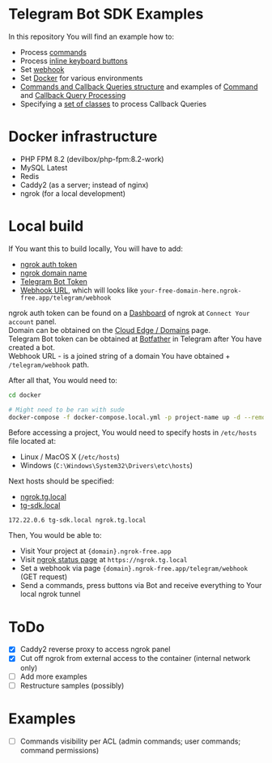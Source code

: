 # Telegram Bot SDK Examples

In this repository You will find an example how to:
- Process [commands](./application/app/Http/Controllers/Telegram/WebhookController.php#L51)
- Process [inline keyboard buttons](./application/app/Http/Controllers/Telegram/WebhookController.php#L35-49)
- Set [webhook](./application/app/Http/Controllers/Telegram/WebhookController.php#L17)
- Set [Docker](./docker) for various environments
- [Commands and Callback Queries structure](./application/app/Telegram) and examples of [Command](./application/app/Telegram/Commands/StartCommand.php) and [Callback Query Processing](./application/app/Telegram/Queries/RandomNumberQuery.php)
- Specifying a [set of classes](./application/config/telegram.php#L43) to process Callback Queries

# Docker infrastructure
- PHP FPM 8.2 (devilbox/php-fpm:8.2-work)
- MySQL Latest
- Redis
- Caddy2 (as a server; instead of nginx)
- ngrok (for a local development)

# Local build
If You want this to build locally, You will have to add:
- [ngrok auth token](./docker/global/services/ngrok/config.yml#L3)
- [ngrok domain name](./docker/global/services/ngrok/config.yml#L9)
- [Telegram Bot Token](./application/.env#L61)
- [Webhook URL](./application/.env#L62), which will looks like `your-free-domain-here.ngrok-free.app/telegram/webhook`

ngrok auth token can be found on a [Dashboard](https://dashboard.ngrok.com/) of ngrok at `Connect Your account` panel.  
Domain can be obtained on the [Cloud Edge / Domains](https://dashboard.ngrok.com/cloud-edge/domains) page.  
Telegram Bot token can be obtained at [Botfather](https://t.me/BotFather) in Telegram after You have created a bot.     
Webhook URL - is a joined string of a domain You have obtained + `/telegram/webhook` path.

After all that, You would need to:
```bash
cd docker

# Might need to be ran with sude
docker-compose -f docker-compose.local.yml -p project-name up -d --remove-orphans --build
```

Before accessing a project, You would need to specify hosts in `/etc/hosts` file located at:    
- Linux / MacOS X (`/etc/hosts`)
- Windows (`C:\Windows\System32\Drivers\etc\hosts`)

Next hosts should be specified: 
- [ngrok.tg.local](https://ngrok.tg.local)
- [tg-sdk.local](https://tg-sdk.local)

```shell
172.22.0.6 tg-sdk.local ngrok.tg.local
```

Then, You would be able to:
- Visit Your project at `{domain}.ngrok-free.app`
- Visit [ngrok status page](https://ngrok.tg.local) at `https://ngrok.tg.local`
- Set a webhook via page `{domain}.ngrok-free.app/telegram/webhook` (GET request)
- Send a commands, press buttons via Bot and receive everything to Your local ngrok tunnel


# ToDo
- [x] Caddy2 reverse proxy to access ngrok panel
- [x] Cut off ngrok from external access to the container (internal network only)
- [ ] Add more examples
- [ ] Restructure samples (possibly)

# Examples
- [ ] Commands visibility per ACL (admin commands; user commands; command permissions) 
